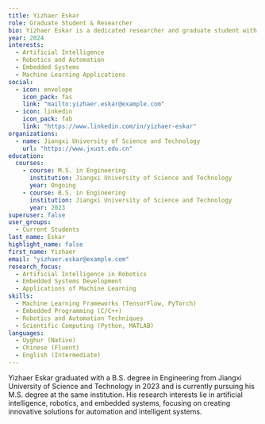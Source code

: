 ```yaml
---
title: Yizhaer Eskar
role: Graduate Student & Researcher
bio: Yizhaer Eskar is a dedicated researcher and graduate student with a strong passion for advancing technology through innovative research. With a background in engineering and a keen interest in artificial intelligence and robotics, Yizhaer aims to contribute impactful solutions to modern challenges.
year: 2024
interests:
  - Artificial Intelligence
  - Robotics and Automation
  - Embedded Systems
  - Machine Learning Applications
social:
  - icon: envelope
    icon_pack: fas
    link: "mailto:yizhaer.eskar@example.com"
  - icon: linkedin
    icon_pack: fab
    link: "https://www.linkedin.com/in/yizhaer-eskar"
organizations:
  - name: Jiangxi University of Science and Technology
    url: "https://www.jxust.edu.cn"
education:
  courses:
    - course: M.S. in Engineering
      institution: Jiangxi University of Science and Technology
      year: Ongoing
    - course: B.S. in Engineering
      institution: Jiangxi University of Science and Technology
      year: 2023
superuser: false
user_groups:
  - Current Students
last_name: Eskar
highlight_name: false
first_name: Yizhaer
email: "yizhaer.eskar@example.com"
research_focus:
  - Artificial Intelligence in Robotics
  - Embedded Systems Development
  - Applications of Machine Learning
skills:
  - Machine Learning Frameworks (TensorFlow, PyTorch)
  - Embedded Programming (C/C++)
  - Robotics and Automation Techniques
  - Scientific Computing (Python, MATLAB)
languages:
  - Uyghur (Native)
  - Chinese (Fluent)
  - English (Intermediate)
---
```


Yizhaer Eskar graduated with a B.S. degree in Engineering from Jiangxi University of Science and Technology in 2023 and is currently pursuing his M.S. degree at the same institution. His research interests lie in artificial intelligence, robotics, and embedded systems, focusing on creating innovative solutions for automation and intelligent systems.
